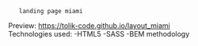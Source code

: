        landing page miami
Preview:  https://tolik-code.github.io/layout_miami  
Technologies used:
  -HTML5
  -SASS
  -BEM methodology
